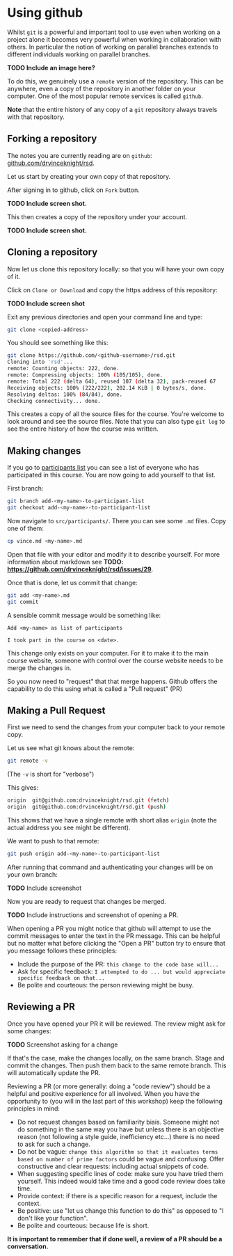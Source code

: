 # Using github

Whilst `git` is a powerful and important tool to use even when working on a
project alone it becomes very powerful when working in collaboration with
others. In particular the notion of working on parallel branches extends to
different individuals working on parallel branches.

**TODO Include an image here?**

To do this, we genuinely use a `remote` version of the repository. This can be
anywhere, even a copy of the repository in another folder on your computer.
One of the most popular remote services is called `github`.

**Note** that the entire history of any copy of a `git` repository always
travels with that repository.

## Forking a repository

The notes you are currently reading are on `github`:
[github.com/drvinceknight/rsd](https://github.com/drvinceknight/rsd).

Let us start by creating your own copy of that repository.

After signing in to github, click on `Fork` button.

**TODO Include screen shot.**

This then creates a copy of the repository under your account.

**TODO Include screen shot.**

## Cloning a repository

Now let us clone this repository locally: so that you will have your own copy of
it.

Click on `Clone or Download` and copy the https address of this repository:

**TODO Include screen shot**

Exit any previous directories and open your command line and type:

```bash
git clone <copied-address>
```

You should see something like this:

```bash
git clone https://github.com/<github-username>/rsd.git
Cloning into 'rsd'...
remote: Counting objects: 222, done.
remote: Compressing objects: 100% (105/105), done.
remote: Total 222 (delta 64), reused 107 (delta 32), pack-reused 67
Receiving objects: 100% (222/222), 202.14 KiB | 0 bytes/s, done.
Resolving deltas: 100% (84/84), done.
Checking connectivity... done.
```

This creates a copy of all the source files for the course. You're welcome to
look around and see the source files. Note that you can also type `git log` to
see the entire history of how the course was written.

## Making changes

If you go to [participants list]({{root}}/participants/) you can see a list of
everyone who has participated in this course. You are now going to add yourself
to that list.

First branch:

```bash
git branch add-<my-name>-to-participant-list
git checkout add-<my-name>-to-participant-list
```

Now navigate to `src/participants/`. There you can see some `.md` files. Copy
one of them:

```bash
cp vince.md <my-name>.md
```

Open that file with your editor and modify it to describe yourself. For more
information about markdown see **TODO:
https://github.com/drvinceknight/rsd/issues/29**.

Once that is done, let us commit that change:

```bash
git add <my-name>.md
git commit
```

A sensible commit message would be something like:

```
Add <my-name> as list of participants

I took part in the course on <date>.

```

This change only exists on your computer. For it to make it to the main course
website, someone with control over the course website needs to be merge the
changes in.

So you now need to "request" that that merge happens. Github offers the
capability to do this using what is called a "Pull request" (PR)

## Making a Pull Request

First we need to send the changes from your computer back to your remote copy.

Let us see what git knows about the remote:

```bash
git remote -v
```

(The `-v` is short for "verbose")

This gives:

```bash
origin  git@github.com:drvinceknight/rsd.git (fetch)
origin  git@github.com:drvinceknight/rsd.git (push)
```

This shows that we have a single remote with short alias `origin` (note the
actual address you see might be different).

We want to push to that remote:

```bash
git push origin add-<my-name>-to-participant-list
```

After running that command and authenticating your changes will be on your own
branch:

**TODO** Include screenshot

Now you are ready to request that changes be merged.

**TODO** Include instructions and screenshot of opening a PR.

When opening a PR you might notice that github will attempt to use the commit
messages to enter the text in the PR message. This can be helpful but no matter
what before clicking the "Open a PR" button try to ensure that you message
follows these principles:

- Include the purpose of the PR: `this change to the code base will...`
- Ask for specific feedback: `I attempted to do ... but would appreciate
  specific feedback on that...`
- Be polite and courteous: the person reviewing might be busy.

## Reviewing a PR

Once you have opened your PR it will be reviewed. The review might ask for some
changes:

**TODO** Screenshot asking for a change

If that's the case, make the changes locally, on the same branch. Stage and
commit the changes. Then push them back to the same remote branch. This will
automatically update the PR.

Reviewing a PR (or more generally: doing a "code review") should be a helpful
and positive experience for all involved. When you have the opportunity to (you
will in the last part of this workshop) keep the following principles in mind:

- Do not request changes based on familiarity biais. Someone might not do
  something in the same way you have but unless there is an objective reason
  (not following a style guide, inefficiency etc...) there is no need to ask for
  such a change.
- Do not be vague: `change this algorithm so that it evaluates terms based on
  number of prime factors` could be vague and confusing. Offer constructive and
  clear requests: including actual snippets of code.
- When suggesting specific lines of code: make sure you have tried them
  yourself. This indeed would take time and a good code review does take time.
- Provide context: if there is a specific reason for a request, include the
  context.
- Be positive: use "let us change this function to do this" as opposed to "I
  don't like your function".
- Be polite and courteous: because life is short.

**It is important to remember that if done well, a review of a PR should be a
conversation.**
